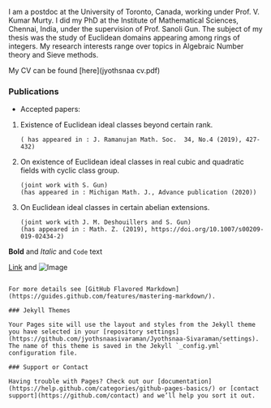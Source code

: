 I am a postdoc at the University of Toronto, Canada, working under 
Prof. V. Kumar Murty. I did my PhD at the Institute of Mathematical Sciences, Chennai, India, under the supervision of Prof. Sanoli Gun. The subject of my thesis was the study of Euclidean domains appearing
among rings of integers. My research interests range over topics in Algebraic Number theory and
Sieve methods.

My CV can be found [here](jyothsnaa cv.pdf)

### Publications

- Accepted papers:
1. Existence of Euclidean ideal classes beyond certain rank.

       ( has appeared in : J. Ramanujan Math. Soc.  34, No.4 (2019), 427-432)

2. On existence of Euclidean ideal classes in real cubic and quadratic fields with cyclic class group.
       
       (joint work with S. Gun) 
       (has appeared in : Michigan Math. J., Advance publication (2020))
       
3. On Euclidean ideal classes in certain abelian extensions.

       (joint work with J. M. Deshouillers and S. Gun)
       (has appeared in : Math. Z. (2019), https://doi.org/10.1007/s00209-019-02434-2)

**Bold** and _Italic_ and `Code` text

[Link](url) and ![Image](src)
```

For more details see [GitHub Flavored Markdown](https://guides.github.com/features/mastering-markdown/).

### Jekyll Themes

Your Pages site will use the layout and styles from the Jekyll theme you have selected in your [repository settings](https://github.com/jyothsnaasivaraman/Jyothsnaa-Sivaraman/settings). The name of this theme is saved in the Jekyll `_config.yml` configuration file.

### Support or Contact

Having trouble with Pages? Check out our [documentation](https://help.github.com/categories/github-pages-basics/) or [contact support](https://github.com/contact) and we’ll help you sort it out.
